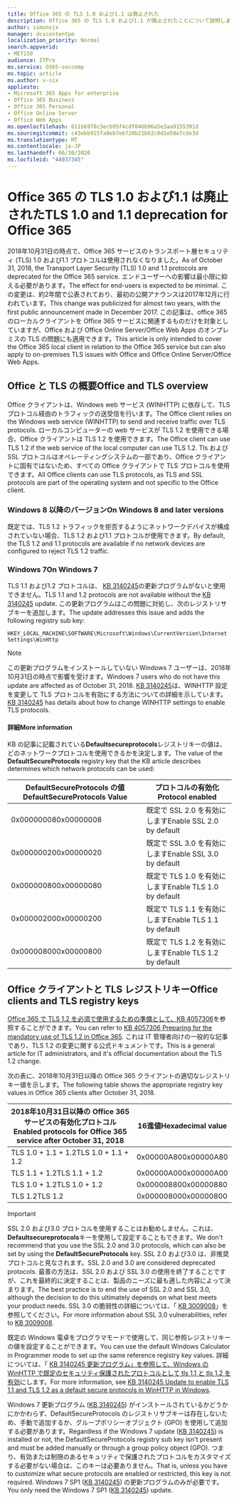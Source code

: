 ```yaml
---
title: Office 365 の TLS 1.0 および1.1 は廃止された
description: Office 365 の TLS 1.0 および1.1 が廃止されたことについて説明します。
author: simonxjx
manager: dcscontentpm
localization_priority: Normal
search.appverid:
- MET150
audience: ITPro
ms.service: O365-seccomp
ms.topic: article
ms.author: v-six
appliesto:
- Microsoft 365 Apps for enterprise
- Office 365 Business
- Office 365 Personal
- Office Online Server
- Office Web Apps
ms.openlocfilehash: 611b6970c3ecb95f4cdf046b96a5e3aa9155391d
ms.sourcegitcommit: c43ebb915fa0eb7eb720b21b62c0d1e58e7cde3d
ms.translationtype: MT
ms.contentlocale: ja-JP
ms.lasthandoff: 06/30/2020
ms.locfileid: "44937345"
---
```

# <a name="tls-10-and-11-deprecation-for-office-365"></a><span data-ttu-id="10737-103">Office 365 の TLS 1.0 および1.1 は廃止された</span><span class="sxs-lookup"><span data-stu-id="10737-103">TLS 1.0 and 1.1 deprecation for Office 365</span></span>

<span data-ttu-id="10737-104">2018年10月31日の時点で、Office 365 サービスのトランスポート層セキュリティ (TLS) 1.0 および1.1 プロトコルは使用されなくなりました。</span><span class="sxs-lookup"><span data-stu-id="10737-104">As of October 31, 2018, the Transport Layer Security (TLS) 1.0 and 1.1 protocols are deprecated for the Office 365 service.</span></span> <span data-ttu-id="10737-105">エンドユーザーへの影響は最小限に抑える必要があります。</span><span class="sxs-lookup"><span data-stu-id="10737-105">The effect for end-users is expected to be minimal.</span></span> <span data-ttu-id="10737-106">この変更は、約2年間で公表されており、最初の公開アナウンスは2017年12月に行われています。</span><span class="sxs-lookup"><span data-stu-id="10737-106">This change was publicized for almost two years, with the first public announcement made in December 2017.</span></span> <span data-ttu-id="10737-107">この記事は、office 365 のローカルクライアントを Office 365 サービスに関連するものだけを対象としていますが、Office および Office Online Server/Office Web Apps のオンプレミスの TLS の問題にも適用できます。</span><span class="sxs-lookup"><span data-stu-id="10737-107">This article is only intended to cover the Office 365 local client in relation to the Office 365 service but can also apply to on-premises TLS issues with Office and Office Online Server/Office Web Apps.</span></span>

## <a name="office-and-tls-overview"></a><span data-ttu-id="10737-108">Office と TLS の概要</span><span class="sxs-lookup"><span data-stu-id="10737-108">Office and TLS overview</span></span>

<span data-ttu-id="10737-109">Office クライアントは、Windows web サービス (WINHTTP) に依存して、TLS プロトコル経由のトラフィックの送受信を行います。</span><span class="sxs-lookup"><span data-stu-id="10737-109">The Office client relies on the Windows web service (WINHTTP) to send and receive traffic over TLS protocols.</span></span> <span data-ttu-id="10737-110">ローカルコンピューターの web サービスが TLS 1.2 を使用できる場合、Office クライアントは TLS 1.2 を使用できます。</span><span class="sxs-lookup"><span data-stu-id="10737-110">The Office client can use TLS 1.2 if the web service of the local computer can use TLS 1.2.</span></span> <span data-ttu-id="10737-111">Tls および SSL プロトコルはオペレーティングシステムの一部であり、Office クライアントに固有ではないため、すべての Office クライアントで TLS プロトコルを使用できます。</span><span class="sxs-lookup"><span data-stu-id="10737-111">All Office clients can use TLS protocols, as TLS and SSL protocols are part of the operating system and not specific to the Office client.</span></span>

### <a name="on-windows-8-and-later-versions"></a><span data-ttu-id="10737-112">Windows 8 以降のバージョン</span><span class="sxs-lookup"><span data-stu-id="10737-112">On Windows 8 and later versions</span></span>

<span data-ttu-id="10737-113">既定では、TLS 1.2 トラフィックを拒否するようにネットワークデバイスが構成されていない場合、TLS 1.2 および1.1 プロトコルが使用できます。</span><span class="sxs-lookup"><span data-stu-id="10737-113">By default, the TLS 1.2 and 1.1 protocols are available if no network devices are configured to reject TLS 1.2 traffic.</span></span>

### <a name="on-windows-7"></a><span data-ttu-id="10737-114">Windows 7</span><span class="sxs-lookup"><span data-stu-id="10737-114">On Windows 7</span></span>

<span data-ttu-id="10737-115">TLS 1.1 および1.2 プロトコルは、 [KB 3140245](https://support.microsoft.com/help/3140245)の更新プログラムがないと使用できません。</span><span class="sxs-lookup"><span data-stu-id="10737-115">TLS 1.1 and 1.2 protocols are not available without the [KB 3140245](https://support.microsoft.com/help/3140245) update.</span></span> <span data-ttu-id="10737-116">この更新プログラムはこの問題に対処し、次のレジストリサブキーを追加します。</span><span class="sxs-lookup"><span data-stu-id="10737-116">The update addresses this issue and adds the following registry sub key:</span></span>

```console
HKEY_LOCAL_MACHINE\SOFTWARE\Microsoft\Windows\CurrentVersion\Internet Settings\WinHttp
```

> [!NOTE]
> <span data-ttu-id="10737-117">この更新プログラムをインストールしていない Windows 7 ユーザーは、2018年10月31日の時点で影響を受けます。</span><span class="sxs-lookup"><span data-stu-id="10737-117">Windows 7 users who do not have this update are affected as of October 31, 2018.</span></span> <span data-ttu-id="10737-118">[KB 3140245](https://support.microsoft.com/help/3140245)は、WINHTTP 設定を変更して TLS プロトコルを有効にする方法についての詳細を示しています。</span><span class="sxs-lookup"><span data-stu-id="10737-118">[KB 3140245](https://support.microsoft.com/help/3140245) has details about how to change WINHTTP settings to enable TLS protocols.</span></span>

#### <a name="more-information"></a><span data-ttu-id="10737-119">詳細</span><span class="sxs-lookup"><span data-stu-id="10737-119">More information</span></span>

<span data-ttu-id="10737-120">KB の記事に記載されている**Defaultsecureprotocols**レジストリキーの値は、どのネットワークプロトコルを使用できるかを決定します。</span><span class="sxs-lookup"><span data-stu-id="10737-120">The value of the **DefaultSecureProtocols** registry key that the KB article describes determines which network protocols can be used:</span></span>

|<span data-ttu-id="10737-121">DefaultSecureProtocols の値</span><span class="sxs-lookup"><span data-stu-id="10737-121">DefaultSecureProtocols Value</span></span>|<span data-ttu-id="10737-122">プロトコルの有効化</span><span class="sxs-lookup"><span data-stu-id="10737-122">Protocol enabled</span></span>|
|-|-|
|<span data-ttu-id="10737-123">0x00000008</span><span class="sxs-lookup"><span data-stu-id="10737-123">0x00000008</span></span>|<span data-ttu-id="10737-124">既定で SSL 2.0 を有効にします</span><span class="sxs-lookup"><span data-stu-id="10737-124">Enable SSL 2.0 by default</span></span>|
|<span data-ttu-id="10737-125">0x00000020</span><span class="sxs-lookup"><span data-stu-id="10737-125">0x00000020</span></span>|<span data-ttu-id="10737-126">既定で SSL 3.0 を有効にします</span><span class="sxs-lookup"><span data-stu-id="10737-126">Enable SSL 3.0 by default</span></span>|
|<span data-ttu-id="10737-127">0x00000080</span><span class="sxs-lookup"><span data-stu-id="10737-127">0x00000080</span></span>|<span data-ttu-id="10737-128">既定で TLS 1.0 を有効にします</span><span class="sxs-lookup"><span data-stu-id="10737-128">Enable TLS 1.0 by default</span></span>|
|<span data-ttu-id="10737-129">0x00000200</span><span class="sxs-lookup"><span data-stu-id="10737-129">0x00000200</span></span>|<span data-ttu-id="10737-130">既定で TLS 1.1 を有効にします</span><span class="sxs-lookup"><span data-stu-id="10737-130">Enable TLS 1.1 by default</span></span>|
|<span data-ttu-id="10737-131">0x00000800</span><span class="sxs-lookup"><span data-stu-id="10737-131">0x00000800</span></span>|<span data-ttu-id="10737-132">既定で TLS 1.2 を有効にします</span><span class="sxs-lookup"><span data-stu-id="10737-132">Enable TLS 1.2 by default</span></span>|

## <a name="office-clients-and-tls-registry-keys"></a><span data-ttu-id="10737-133">Office クライアントと TLS レジストリキー</span><span class="sxs-lookup"><span data-stu-id="10737-133">Office clients and TLS registry keys</span></span>

<span data-ttu-id="10737-134">[Office 365 で TLS 1.2 を必須で使用するための準備として、KB 4057306](https://support.microsoft.com/help/4057306)を参照することができます。</span><span class="sxs-lookup"><span data-stu-id="10737-134">You can refer to [KB 4057306 Preparing for the mandatory use of TLS 1.2 in Office 365](https://support.microsoft.com/help/4057306).</span></span> <span data-ttu-id="10737-135">これは IT 管理者向けの一般的な記事であり、TLS 1.2 の変更に関する公式ドキュメントです。</span><span class="sxs-lookup"><span data-stu-id="10737-135">This is a general article for IT administrators, and it's official documentation about the TLS 1.2 change.</span></span>

<span data-ttu-id="10737-136">次の表に、2018年10月31日以降の Office 365 クライアントの適切なレジストリキー値を示します。</span><span class="sxs-lookup"><span data-stu-id="10737-136">The following table shows the appropriate registry key values in Office 365 clients after October 31, 2018.</span></span>

|<span data-ttu-id="10737-137">2018年10月31日以降の Office 365 サービスの有効化プロトコル</span><span class="sxs-lookup"><span data-stu-id="10737-137">Enabled protocols for Office 365 service after October 31, 2018</span></span>|<span data-ttu-id="10737-138">16進値</span><span class="sxs-lookup"><span data-stu-id="10737-138">Hexadecimal value</span></span>|
|-|-|
|<span data-ttu-id="10737-139">TLS 1.0 + 1.1 + 1.2</span><span class="sxs-lookup"><span data-stu-id="10737-139">TLS 1.0 + 1.1 + 1.2</span></span>|<span data-ttu-id="10737-140">0x00000A80</span><span class="sxs-lookup"><span data-stu-id="10737-140">0x00000A80</span></span>|
|<span data-ttu-id="10737-141">TLS 1.1 + 1.2</span><span class="sxs-lookup"><span data-stu-id="10737-141">TLS 1.1 + 1.2</span></span>|<span data-ttu-id="10737-142">0x00000A00</span><span class="sxs-lookup"><span data-stu-id="10737-142">0x00000A00</span></span>|
|<span data-ttu-id="10737-143">TLS 1.0 + 1.2</span><span class="sxs-lookup"><span data-stu-id="10737-143">TLS 1.0 + 1.2</span></span>|<span data-ttu-id="10737-144">0x00000880</span><span class="sxs-lookup"><span data-stu-id="10737-144">0x00000880</span></span>|
|<span data-ttu-id="10737-145">TLS 1.2</span><span class="sxs-lookup"><span data-stu-id="10737-145">TLS 1.2</span></span>|<span data-ttu-id="10737-146">0x00000800</span><span class="sxs-lookup"><span data-stu-id="10737-146">0x00000800</span></span>|

> [!IMPORTANT]
> <span data-ttu-id="10737-147">SSL 2.0 および3.0 プロトコルを使用することはお勧めしません。これは、 **Defaultsecureprotocols**キーを使用して設定することもできます。</span><span class="sxs-lookup"><span data-stu-id="10737-147">We don't recommend that you use the SSL 2.0 and 3.0 protocols, which can also be set by using the **DefaultSecureProtocols** key.</span></span> <span data-ttu-id="10737-148">SSL 2.0 および3.0 は、非推奨プロトコルと見なされます。</span><span class="sxs-lookup"><span data-stu-id="10737-148">SSL 2.0 and 3.0 are considered deprecated protocols.</span></span> <span data-ttu-id="10737-149">最善の方法は、SSL 2.0 および SSL 3.0 の使用を終了することですが、これを最終的に決定することは、製品のニーズに最も適した内容によって決まります。</span><span class="sxs-lookup"><span data-stu-id="10737-149">The best practice is to end the use of SSL 2.0 and SSL 3.0, although the decision to do this ultimately depends on what best meets your product needs.</span></span> <span data-ttu-id="10737-150">SSL 3.0 の脆弱性の詳細については、「 [KB 3009008](https://support.microsoft.com/help/3009008)」を参照してください。</span><span class="sxs-lookup"><span data-stu-id="10737-150">For more information about SSL 3.0 vulnerabilities, refer to [KB 3009008](https://support.microsoft.com/help/3009008).</span></span>

<span data-ttu-id="10737-151">既定の Windows 電卓をプログラマモードで使用して、同じ参照レジストリキーの値を設定することができます。</span><span class="sxs-lookup"><span data-stu-id="10737-151">You can use the default Windows Calculator in Programmer mode to set up the same reference registry key values.</span></span> <span data-ttu-id="10737-152">詳細については、「 [KB 3140245 更新プログラム」を参照して、Windows の WinHTTP で既定のセキュリティ保護されたプロトコルとして tls 1.1 と tls 1.2 を有効](https://support.microsoft.com/help/3140245)にします。</span><span class="sxs-lookup"><span data-stu-id="10737-152">For more information, see [KB 3140245 Update to enable TLS 1.1 and TLS 1.2 as a default secure protocols in WinHTTP in Windows](https://support.microsoft.com/help/3140245).</span></span>

<span data-ttu-id="10737-153">Windows 7 更新プログラム ([KB 3140245](https://support.microsoft.com/help/3140245)) がインストールされているかどうかにかかわらず、DefaultSecureProtocols のレジストリサブキーは存在しないため、手動で追加するか、グループポリシーオブジェクト (GPO) を使用して追加する必要があります。</span><span class="sxs-lookup"><span data-stu-id="10737-153">Regardless if the Windows 7 update ([KB 3140245](https://support.microsoft.com/help/3140245)) is installed or not, the DefaultSecureProtocols registry sub key isn't present and must be added manually or through a group policy object (GPO).</span></span> <span data-ttu-id="10737-154">つまり、有効または制限のあるセキュリティで保護されたプロトコルをカスタマイズする必要がない場合は、このキーは必要ありません。</span><span class="sxs-lookup"><span data-stu-id="10737-154">That is, unless you have to customize what secure protocols are enabled or restricted, this key is not required.</span></span> <span data-ttu-id="10737-155">Windows 7 SP1 ([KB 3140245](https://support.microsoft.com/help/3140245)) の更新プログラムのみが必要です。</span><span class="sxs-lookup"><span data-stu-id="10737-155">You only need the Windows 7 SP1 ([KB 3140245](https://support.microsoft.com/help/3140245)) update.</span></span>
